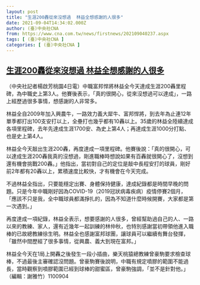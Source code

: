 ```yaml
---
layout: post
title: "生涯200轟從來沒想過  林益全想感謝的人很多"
date: 2021-09-04T14:34:02.000Z
author: (臺)中央社CNA
from: https://www.cna.com.tw/news/firstnews/202109040237.aspx
tags: [ (臺)中央社CNA ]
categories: [ (臺)中央社CNA ]
---
```

<!--1630766042000-->
[生涯200轟從來沒想過  林益全想感謝的人很多](https://www.cna.com.tw/news/firstnews/202109040237.aspx)
------

<div>
<div></div><div class="paragraph"><p>（中央社記者楊啟芳桃園4日電）中職富邦悍將林益全今天達成生涯200轟里程碑，為中職史上第3人。他賽後表示，「真的很開心，從來沒想過可以達成」，一路上經歷過很多事情，想感謝的人非常多。</p><p>林益全自2009年加入興農牛，一路效力義大犀牛、富邦悍將，到去年為止連12年單季都打出100支安打以上，全壘打也幾乎都有10轟以上。35歲的林益全陸續達成各項里程碑，去年先達成生涯1700安、為史上第4人；再達成生涯1000分打點、也是史上第4人。</p><p>林益全今天敲出生涯200轟，再度達成一項里程碑。他賽後說：「真的很開心，可以達成生涯200轟我真的沒想過，剛進職棒時想說如果有百轟就很開心了，沒想到還有機會挑戰200轟。」他指出，當初對自己的定位是敲中長程安打的球員，剛好前2年都有20轟以上，累積速度比較快，才有機會在今天完成。</p><p>不過林益全指出，只要能穩定出賽、身體保持健康，達成紀錄都是時間早晚的問題。只是今年中職剛好因為COVID-19（2019冠狀病毒疾病）疫情停賽2個月，「應該不只是我，全中職球員都滿掙扎的，因為不知道什麼時候開賽，大家都是第一次遇到。」</p><p>再度達成一項紀錄，林益全表示，想要感謝的人很多，曾經幫助過自己的人、一路以來的教練、家人，還有近幾年一起訓練的林仲秋，也特別感謝當初帶領他進入職棒的已故總教練徐生明。林益全也感謝富邦球團，讓球員可以繼續有舞台發揮，「雖然中間歷經了很多事情，從興農、義大到現在富邦。」</p><p>林益全今天在1局上開轟之後發生一段小插曲，樂天桃猿總教練曾豪駒要求檢查球棒，不過最後主審確認沒問題。曾豪駒賽後說明，中職有規定噴膠的範圍不能過長，當時觀察到噴膠範圍已經到球棒的甜蜜區，曾豪駒強調，「並不是針對他。」（編輯：謝雅竹）1100904</p></div>
</div>

